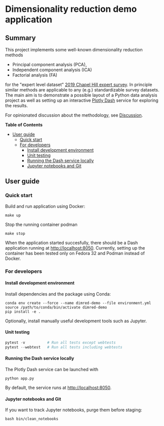 # Dimensionality reduction demo application

## Summary 

This project implements some well-known dimensionality reduction methods 

- Principal component analysis (PCA),
- Independent component analysis (ICA)
- Factorial analysis (FA)

for the "expert level dataset" [2019 Chapel Hill expert
survey](https://www.chesdata.eu/2019-chapel-hill-expert-survey "2019_CHES"). In
principle similar methods are applicable to any (e.g.) standardizable survey
datasets. The main aim is to demonstrate a possible layout of a Python
data analysis project as well as setting up an interactive [Plotly
Dash](https://dash.plotly.com/ "Dash") service for exploring the results.

For opinionated discussion about the methodology, see
[Discussion](doc/discussion.md "Discussion").


<!-- markdown-toc start - Don't edit this section. Run M-x markdown-toc-refresh-toc -->
**Table of Contents**

- [User guide](#user-guide)
    - [Quick start](#quick-start)
    - [For developers](#for-developers)
        - [Install development environment](#install-development-environment)
        - [Unit testing](#unit-testing)
        - [Running the Dash service locally](#running-the-dash-service-locally)
        - [Jupyter notebooks and Git](#jupyter-notebooks-and-git)

<!-- markdown-toc end -->


## User guide

### Quick start

Build and run application using Docker:
``` shell
make up
```

Stop the running container podman
``` shell
make stop
```

When the application started succesfully, there should be a Dash application
running at <http://localhost:8050>. Currently, setting up the container has been tested only on
Fedora 32 and Podman instead of Docker.

### For developers

#### Install development environment

Install dependencies and the package using Conda:

``` shell
conda env create --force --name dimred-demo --file environment.yml
source /path/to/conda/bin/activate dimred-demo
pip install -e .
```

Optionally, install manually useful development tools such as Jupyter.

#### Unit testing

``` python
pytest -v          # Run all tests except webtests
pytest --webtest   # Run all tests including webtests
```

#### Running the Dash service locally

The Plotly Dash service can be launched with

``` shell
python app.py
```

By default, the service runs at <http://localhost:8050>.

#### Jupyter notebooks and Git

If you want to track Jupyter notebooks, purge them before staging:

``` shell
bash bin/clean_notebooks
```
